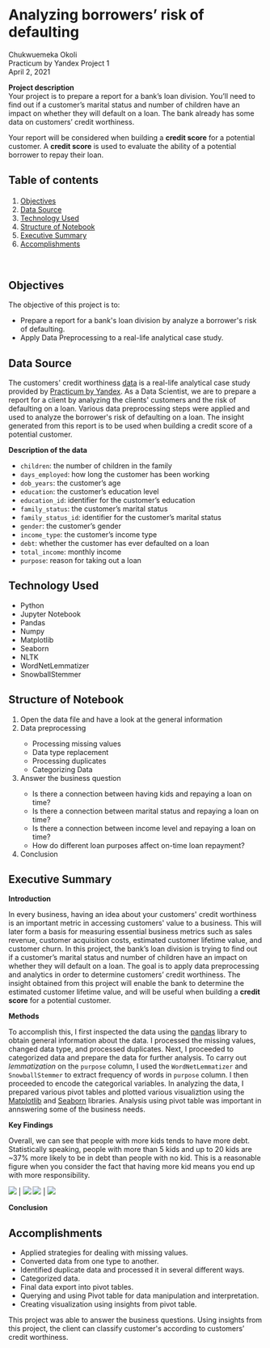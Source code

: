 # Analyzing borrowers’ risk of defaulting

Chukwuemeka Okoli <br>
Practicum by Yandex Project 1 <br>
April 2, 2021 

**Project description** <br>
Your project is to prepare a report for a bank’s loan division. You’ll need to find out if a customer’s marital status and number of children have an impact on whether they will default on a loan. The bank already has some data on customers’ credit worthiness.

Your report will be considered when building a **credit score** for a potential customer. A **credit score** is used to evaluate the ability of a potential borrower to repay their loan.

<!-- <hr> -->

## Table of contents

<div class="alert alert-block alert-info" style="margin-top: 20px">
    <ol>
        <li><a href="#objectives">Objectives</a></li>
        <li><a href="#data_source">Data Source</a></li>
        <li><a href="#technology_used">Technology Used</a></li>
        <li><a href="#structure_notebook">Structure of Notebook</a></li>
        <li><a href="#executive_summary">Executive Summary</a></li>
        <li><a href="#accomplishments">Accomplishments</a></li>
    </ol>
</div> 
<br>
<!-- <hr>-->

<div id="objectives">
    <h2>Objectives</h2> 
</div>
The objective of this project is to:

- Prepare a report for a bank's loan division by analyze a borrower's risk of defaulting.
- Apply Data Preprocessing to a real-life analytical case study.

<div id="data_source">
    <h2>Data Source</h2> 
</div>

The customers' credit worthiness [data](https://github.com/chuksoo/credit_rating_analytics/blob/main/Data/credit_scoring_eng.csv) is a real-life analytical case study provided by [Practicum by Yandex](https://practicum.yandex.com/). As a Data Scientist, we are to prepare a report for a client by analyzing the clients' customers and the risk of defaulting on a loan. Various data preprocessing steps were applied and used to analyze the borrower's risk of defaulting on a loan. The insight generated from this report is to be used when building a credit score of a potential customer. 

**Description of the data**
- `children`: the number of children in the family
- `days_employed`: how long the customer has been working
- `dob_years`: the customer’s age
- `education`: the customer’s education level
- `education_id`: identifier for the customer’s education
- `family_status`: the customer’s marital status
- `family_status_id`: identifier for the customer’s marital status
- `gender`: the customer’s gender
- `income_type`: the customer’s income type
- `debt`: whether the customer has ever defaulted on a loan
- `total_income`: monthly income
- `purpose`: reason for taking out a loan

<div id="technology_used">
    <h2>Technology Used</h2> 
</div>

<ul>
    <li>Python</li>
    <li>Jupyter Notebook</li>
    <li>Pandas</li>
    <li>Numpy </li>
    <li>Matplotlib</li>
    <li>Seaborn</li>
    <li>NLTK</li>
    <li>WordNetLemmatizer</li>
    <li>SnowballStemmer</li>
</ul>

<div id="structure_notebook">
    <h2>Structure of Notebook</h2> 
</div>
<ol>
    <li>Open the data file and have a look at the general information</li>
    <li>Data preprocessing</li>
        <ul>
            <li>Processing missing values</li>
            <li>Data type replacement</li>
            <li>Processing duplicates</li>
            <li>Categorizing Data</li>
        </ul>
    <li>Answer the business question</li>
        <ul>
            <li>Is there a connection between having kids and repaying a loan on time?</li>
            <li>Is there a connection between marital status and repaying a loan on time?</li>
            <li>Is there a connection between income level and repaying a loan on time?</li>
            <li>How do different loan purposes affect on-time loan repayment?</li>
        </ul>
    <li>Conclusion</li>
</ol>

<div id="executive_summary">
    <h2>Executive Summary</h2> 
</div>

**Introduction**

In every business, having an idea about your customers' credit worthiness is an important metric in accessing customers' value to a business. This will later form a basis for measuring essential business metrics such as sales revenue, customer acquisition costs, estimated customer lifetime value, and customer churn. In this project, the bank’s loan division is trying to find out if a customer’s marital status and number of children have an impact on whether they will default on a loan. The goal is to apply data preprocessing and analytics in order to determine customers’ credit worthiness. The insight obtained from this project will enable the bank to determine the estimated customer lifetime value, and will be useful when building a **credit score** for a potential customer.

**Methods**

To accomplish this, I first inspected the data using the [pandas](https://pandas.pydata.org/) library to obtain general information about the data. I processed the missing values, changed data type, and processed duplicates. Next, I proceeded to categorized data and prepare the data for further analysis. To carry out *lemmatization* on the `purpose` column, I used the `WordNetLemmatizer` and `SnowballStemmer` to extract frequency of words in `purpose` column. I then proceeded to encode the categorical variables. In analyzing the data, I prepared various pivot tables and plotted various visualiztion using the [Matplotlib](https://matplotlib.org/) and [Seaborn](https://seaborn.pydata.org/) libraries. Analysis using pivot table was important in annswering some of the business needs. 

**Key Findings**

Overall, we can see that people with more kids tends to have more debt. Statistically speaking, people with more than 5 kids and up to 20 kids are ~37% more likely to be in debt than people with no kid. This is a reasonable figure when you consider the fact that having more kid means you end up with more responsibility. 
<!--
<div> 
    <img src="https://github.com/chuksoo/credit_rating_analytics/blob/main/Image/debt_vs_children.JPG" /> 
    <img src="https://github.com/chuksoo/credit_rating_analytics/blob/main/Image/debt_vs_children_familystatus.JPG" /> 
    <img src="https://github.com/chuksoo/credit_rating_analytics/blob/main/Image/debt_vs_familystatus_education.JPG" /> 
    <img src="https://github.com/chuksoo/credit_rating_analytics/blob/main/Image/debt_vs_purpose.JPG" /> 
</div> 
-->
 
![](https://github.com/chuksoo/credit_rating_analytics/blob/main/Image/debt_vs_children.JPG)  |  ![](https://github.com/chuksoo/credit_rating_analytics/blob/main/Image/debt_vs_children_familystatus.JPG)
![](https://github.com/chuksoo/credit_rating_analytics/blob/main/Image/debt_vs_familystatus_education.JPG)  |  ![](https://github.com/chuksoo/credit_rating_analytics/blob/main/Image/debt_vs_purpose.JPG)


**Conclusion**



<div id="accomplishments">
    <h2>Accomplishments</h2> 
</div>
<ul>
    <li>Applied strategies for dealing with missing values.</li>
    <li>Converted data from one type to another.</li>
    <li>Identified duplicate data and processed it in several different ways.</li>
    <li>Categorized data.</li>
    <li>Final data export into pivot tables.</li>
    <li>Querying and using Pivot table for data manipulation and interpretation.</li>
    <li>Creating visualization using insights from pivot table.</li>
</ul>
 This project was able to answer the business questions. Using insights from this project, the client can classify customer's according to customers’ credit worthiness. 
